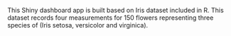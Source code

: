 This Shiny dashboard app is built based on Iris dataset included in R. This dataset records four measurements for 150 flowers representing three species of (Iris setosa, versicolor and virginica). 
